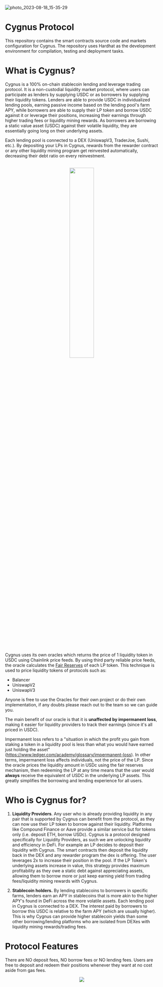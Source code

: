 ![photo_2023-08-18_15-35-29](https://github.com/CygnusDAO/core/assets/97303883/08f33a6e-010d-41e6-8902-04c5752e7284)

# **Cygnus Protocol**

This repository contains the smart contracts source code and markets configuration for Cygnus. The repository uses Hardhat as the development environment for compilation, testing and deployment tasks.

# **What is Cygnus?**

Cygnus is a 100% on-chain stablecoin lending and leverage trading protocol. It is a non-custodial liquidity market protocol, where users can participate as lenders by supplying USDC or as borrowers by supplying their liquidity tokens. Lenders are able to provide USDC in individualized lending pools, earning passive income based on the lending pool's farm APY, while borrowers are able to supply their LP token and borrow USDC against it or leverage their positions, increasing their earnings through higher trading fees or liquidity mining rewards. As borrowers are borrowing a static value asset (USDC) against their volatile liquidity, they are essentially going long on their underlying assets.

Each lending pool is connected to a DEX (UniswapV3, TraderJoe, Sushi, etc.). By depositing your LPs in Cygnus, rewards from the rewarder contract or any other liquidity mining program get reinvested automatically, decreasing their debt ratio on every reinvestment.
<br />
<br />
<p align="center">
<img src="https://user-images.githubusercontent.com/97303883/190871738-29fa7ef3-2090-4478-93ef-279eff1121b3.svg" width=40% />
</p>

<br />
Cygnus uses its own oracles which returns the price of 1 liquidity token in USDC using Chainlink price feeds. By using third party reliable price feeds, the oracle calculates the <a href="https://blog.alphaventuredao.io/fair-lp-token-pricing/">Fair Reserves</a> of each LP token. This technique is used to price liquidity tokens of protocols such as:

* Balancer
* UniswapV2
* UniswapV3

Anyone is free to use the Oracles for their own project or do their own implementation, if any doubts please reach out to the team so we can guide you.

The main benefit of our oracle is that it is **unaffected by impermanent loss**, making it easier for liquidity providers to track their earnings (since it's all priced in USDC).

Impermanent loss refers to a "situation in which the profit you gain from staking a token in a liquidity pool is less than what you would have earned just holding the asset" (https://www.ledger.com/academy/glossary/impermanent-loss). In other terms, impermanent loss affects individuals, not the price of the LP. Since the oracle prices the liquidity amount in USDc using the fair reserves mechanism, then redeeming the LP at any time means that the user would **always** receive the equivalent of USDC in the underlying LP assets. This greatly simplifies the borrowing and lending experience for all users.

# **Who is Cygnus for?**

1) **Liquidity Providers**. Any user who is already providing liquidity in any pair that is supported by Cygnus can benefit from the protocol, as they can now use their LP token to borrow against their liquidity. Platforms like Compound Finance or Aave provide a similar service but for tokens only (i.e. deposit ETH, borrow USDc). Cygnus is a protocol designed specifically for Liquidity Providers, as such we are unlocking liquidity and efficiency in DeFi. For example an LP decides to deposit their liquidity with Cygnus. The smart contracts then deposit the liquidity back in the DEX and any rewarder program the dex is offering. The user leverages 2x to increase their position in the pool. If the LP Token's underlying assets increase in value, this strategy provides maximum profitability as they owe a static debt against appreciating assets, allowing them to borrow more or just keep earning yield from trading fees/liquidity mining rewards with Cygnus.

2) **Stablecoin holders.** By lending stablecoins to borrowers in specific farms, lenders earn an APY in stablecoins that is more akin to the higher APY's found in DeFi across the more volatile assets. Each lending pool in Cygnus is connected to a DEX. The interest paid by borrowers to borrow this USDC is relative to the farm APY (which are usually higher). This is why Cygnus can provide higher stablecoin yields than some other borrowing/lending platforms who are isolated from DEXes with liquidity mining rewards/trading fees.

# **Protocol Features**

There are NO deposit fees, NO borrow fees or NO lending fees. Users are free to deposit and redeem their positions whenever they want at no cost aside from gas fees.

  <p align="center">
  <img src="https://user-images.githubusercontent.com/97303883/225300674-ec0c0260-ea1b-4dab-9654-e41fc7f72ca2.png" />
</p>
 

